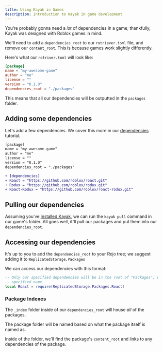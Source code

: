```yaml
---
title: Using Kayak in Games
description: Introduction to Kayak in game development
---
```


You're probably gonna need a *lot* of dependencies in a game; thankfully, Kayak was designed with
Roblox games in mind.

We'll need to add a `dependencies_root` to our `rotriever.toml` file, and remove our `content_root`.
This is because games work slightly differently.

Here's what our `rotriver.toml` will look like:

```toml
[package]
name = "my-awesome-game"
author = "me"
license = ""
version = "0.1.0"
dependencies_root = "./packages"
```

This means that all our dependencies will be outputted in the `packages` folder.

## Adding some dependencies

Let's add a few dependencies. We cover this more in our [dependencies](/guide/dependencies) tutorial.

```diff
[package]
name = "my-awesome-game"
author = "me"
license = ""
version = "0.1.0"
dependencies_root = "./packages"

+ [dependencies]
+ Roact = "https://github.com/roblox/roact.git"
+ Rodux = "https://github.com/roblox/rodux.git"
+ Roact-Rodux = "https://github.com/roblox/roact-rodux.git"
```

## Pulling our dependencies

Assuming you've [installed Kayak](/guide/installation), we can run the `kayak pull` command in our
game's folder. All goes well, it'll pull our packages and put them into our `dependencies_root`.

## Accessing our dependencies

It's up to you to add the `dependencies_root` to your Rojo tree; we suggest adding it to
`ReplicatedStorage.Packages`

We can access our dependencies with this format:

```lua
-- Only our specified dependencies will be in the root of "Packages", we can find them by their
-- specified name.
local Roact = require(ReplicatedStorage.Packages.Roact)
```

### Package Indexes

The `_index` folder inside of our `dependencies_root` will house _all_ of the packages.

The package folder will be named based on what the package itself is named as.

Inside of the folder, we'll find the package's `content_root` and
[links](/guide/advanced/package-links) to any dependencies of the package.